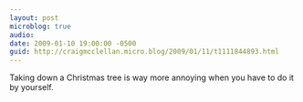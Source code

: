 ```yaml
---
layout: post
microblog: true
audio: 
date: 2009-01-10 19:00:00 -0500
guid: http://craigmcclellan.micro.blog/2009/01/11/t1111844893.html
---
```

Taking down a Christmas tree is way more annoying when you have to do it by yourself.
